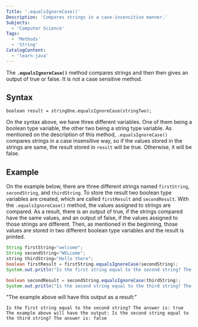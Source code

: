 ```yaml
---
Title: '.equalsIgnoreCase()'
Description: 'Compares strings in a case-insensitive manner.'
Subjects:
  - 'Computer Science'
Tags:
  - 'Methods'
  - 'String'
CatalogContent:
  - 'learn-java'
---
```


The **`.equalsIgnoreCase()`** method compares strings and then then gives an output of true or false. It is not a case sensitive method.

## Syntax

```pseudo
boolean result = stringOne.equalsIgnoreCase(stringTwo);
```
On the syntax above, we have three different variables. One of them being a boolean type variable, the other two being a string type variable. As mentioned on the description of this method, `.equalsIgnoreCase()` compares strings in a case insensitive way, so if the values stored in the strings are same, the result stored in `result` will be true. Otherwise, it will be false.

## Example

On the example below, there are three different strings named `firstString`, `secondString`, and `thirdString`. To store the result two boolean type variables are created, which are called `firstResult` and `secondResult`. With the `.equalsIgnoreCase()` method, the values assigned to strings are compared. As a result, there is an output of true, if the strings compared have the same values, and an output of false, if the values assigned to those strings are different. Then, as mentioned in the beginning, those values are stored in two different boolean type variables and the result is printed.

```java
String firstString="welcome"; 
String secondString="WELcome"; 
string thirdString="Hello there"; 
boolean firstResult = firstString.equalsIgnoreCase(secondString);
System.out.pritln("Is the first string equal to the second string? The answer is: " + firstResult);

boolean secondResult = secondString.equalsIgnoreCase(thirdString);
System.out.pritln("Is the second string equal to the third string? The answer is: " + secondResult);
```

"The example above will have this output as a result:"

```output
Is the first string equal to the second string? The answer is: true
The example above will have the output: Is the second string equal to the third string? The answer is: false
```

